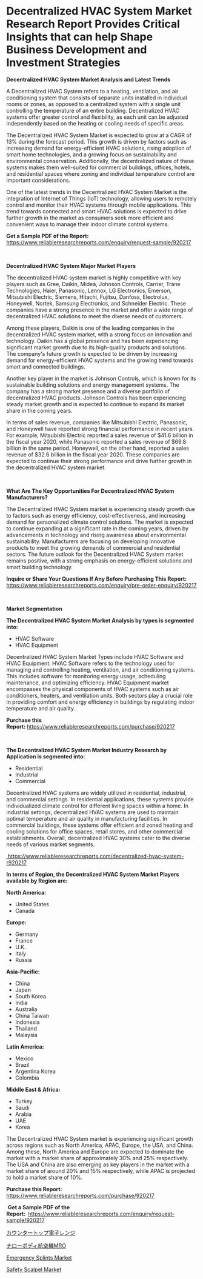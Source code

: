 <p><h1>Decentralized HVAC System Market Research Report Provides Critical Insights that can help Shape Business Development and Investment Strategies</h1></p><p><strong>Decentralized HVAC System Market Analysis and Latest Trends</strong></p>
<p><p>A Decentralized HVAC System refers to a heating, ventilation, and air conditioning system that consists of separate units installed in individual rooms or zones, as opposed to a centralized system with a single unit controlling the temperature of an entire building. Decentralized HVAC systems offer greater control and flexibility, as each unit can be adjusted independently based on the heating or cooling needs of specific areas.</p><p>The Decentralized HVAC System Market is expected to grow at a CAGR of 13% during the forecast period. This growth is driven by factors such as increasing demand for energy-efficient HVAC solutions, rising adoption of smart home technologies, and a growing focus on sustainability and environmental conservation. Additionally, the decentralized nature of these systems makes them well-suited for commercial buildings, offices, hotels, and residential spaces where zoning and individual temperature control are important considerations.</p><p>One of the latest trends in the Decentralized HVAC System Market is the integration of Internet of Things (IoT) technology, allowing users to remotely control and monitor their HVAC systems through mobile applications. This trend towards connected and smart HVAC solutions is expected to drive further growth in the market as consumers seek more efficient and convenient ways to manage their indoor climate control systems.</p></p>
<p><strong>Get a Sample PDF of the Report:&nbsp;</strong> <a href="https://www.reliableresearchreports.com/enquiry/request-sample/920217">https://www.reliableresearchreports.com/enquiry/request-sample/920217</a></p>
<p>&nbsp;</p>
<p><strong>Decentralized HVAC System Major Market Players</strong></p>
<p><p>The decentralized HVAC system market is highly competitive with key players such as Gree, Daikin, Midea, Johnson Controls, Carrier, Trane Technologies, Haier, Panasonic, Lennox, LG Electronics, Emerson, Mitsubishi Electric, Siemens, Hitachi, Fujitsu, Danfoss, Electrolux, Honeywell, Nortek, Samsung Electronics, and Schneider Electric. These companies have a strong presence in the market and offer a wide range of decentralized HVAC solutions to meet the diverse needs of customers.</p><p>Among these players, Daikin is one of the leading companies in the decentralized HVAC system market, with a strong focus on innovation and technology. Daikin has a global presence and has been experiencing significant market growth due to its high-quality products and solutions. The company's future growth is expected to be driven by increasing demand for energy-efficient HVAC systems and the growing trend towards smart and connected buildings.</p><p>Another key player in the market is Johnson Controls, which is known for its sustainable building solutions and energy management systems. The company has a strong market presence and a diverse portfolio of decentralized HVAC products. Johnson Controls has been experiencing steady market growth and is expected to continue to expand its market share in the coming years.</p><p>In terms of sales revenue, companies like Mitsubishi Electric, Panasonic, and Honeywell have reported strong financial performance in recent years. For example, Mitsubishi Electric reported a sales revenue of $41.6 billion in the fiscal year 2020, while Panasonic reported a sales revenue of $69.8 billion in the same period. Honeywell, on the other hand, reported a sales revenue of $32.6 billion in the fiscal year 2020. These companies are expected to continue their strong performance and drive further growth in the decentralized HVAC system market.</p></p>
<p>&nbsp;</p>
<p><strong>What Are The Key Opportunities For Decentralized HVAC System Manufacturers?</strong></p>
<p><p>The Decentralized HVAC System market is experiencing steady growth due to factors such as energy efficiency, cost-effectiveness, and increasing demand for personalized climate control solutions. The market is expected to continue expanding at a significant rate in the coming years, driven by advancements in technology and rising awareness about environmental sustainability. Manufacturers are focusing on developing innovative products to meet the growing demands of commercial and residential sectors. The future outlook for the Decentralized HVAC System market remains positive, with a strong emphasis on energy-efficient solutions and smart building technology.</p></p>
<p><strong>Inquire or Share Your Questions If Any Before Purchasing This Report:</strong> <a href="https://www.reliableresearchreports.com/enquiry/pre-order-enquiry/920217">https://www.reliableresearchreports.com/enquiry/pre-order-enquiry/920217</a></p>
<p>&nbsp;</p>
<p><strong>Market Segmentation</strong></p>
<p><strong>The Decentralized HVAC System Market Analysis by types is segmented into:</strong></p>
<p><ul><li>HVAC Software</li><li>HVAC Equipment</li></ul></p>
<p><p>Decentralized HVAC System Market Types include HVAC Software and HVAC Equipment. HVAC Software refers to the technology used for managing and controlling heating, ventilation, and air conditioning systems. This includes software for monitoring energy usage, scheduling maintenance, and optimizing efficiency. HVAC Equipment market encompasses the physical components of HVAC systems such as air conditioners, heaters, and ventilation units. Both sectors play a crucial role in providing comfort and energy efficiency in buildings by regulating indoor temperature and air quality.</p></p>
<p><strong>Purchase this Report:&nbsp;</strong><a href="https://www.reliableresearchreports.com/purchase/920217">https://www.reliableresearchreports.com/purchase/920217</a></p>
<p>&nbsp;</p>
<p><strong>The Decentralized HVAC System Market Industry Research by Application is segmented into:</strong></p>
<p><ul><li>Residential</li><li>Industrial</li><li>Commercial</li></ul></p>
<p><p>Decentralized HVAC systems are widely utilized in residential, industrial, and commercial settings. In residential applications, these systems provide individualized climate control for different living spaces within a home. In industrial settings, decentralized HVAC systems are used to maintain optimal temperature and air quality in manufacturing facilities. In commercial buildings, these systems offer efficient and zoned heating and cooling solutions for office spaces, retail stores, and other commercial establishments. Overall, decentralized HVAC systems cater to the diverse needs of various market segments.</p></p>
<p><a href="https://www.reliableresearchreports.com/decentralized-hvac-system-r920217">&nbsp;https://www.reliableresearchreports.com/decentralized-hvac-system-r920217</a></p>
<p><strong>In terms of Region, the Decentralized HVAC System Market Players available by Region are:</strong></p>
<p>
    <p> <strong> North America: </strong>
        <ul>
            <li>United States</li>
            <li>Canada</li>
        </ul>
        </p> 
    <p> <strong> Europe: </strong>
        <ul>
            <li>Germany</li>
            <li>France</li>
            <li>U.K.</li>
            <li>Italy</li>
            <li>Russia</li>
        </ul>
        </p> 
    <p> <strong> Asia-Pacific: </strong>
        <ul>
            <li>China</li>
            <li>Japan</li>
            <li>South Korea</li>
            <li>India</li>
            <li>Australia</li>
            <li>China Taiwan</li>
            <li>Indonesia</li>
            <li>Thailand</li>
            <li>Malaysia</li>
        </ul>
        </p> 
    <p> <strong> Latin America: </strong>
        <ul>
            <li>Mexico</li>
            <li>Brazil</li>
            <li>Argentina Korea</li>
            <li>Colombia</li>
        </ul>
        </p> 
    <p> <strong> Middle East & Africa: </strong>
        <ul>
            <li>Turkey</li>
            <li>Saudi</li>
            <li>Arabia</li>
            <li>UAE</li>
            <li>Korea</li>
        </ul>
    </p>
    </p>
<p><p>The Decentralized HVAC System market is experiencing significant growth across regions such as North America, APAC, Europe, the USA, and China. Among these, North America and Europe are expected to dominate the market with a market share of approximately 30% and 25% respectively. The USA and China are also emerging as key players in the market with a market share of around 20% and 15% respectively, while APAC is projected to hold a market share of 10%.</p></p>
<p><strong>Purchase this Report: </strong><a href="https://www.reliableresearchreports.com/purchase/920217">https://www.reliableresearchreports.com/purchase/920217</a></p>
<p>&nbsp;<strong>Get a Sample PDF of the Report:&nbsp;&nbsp;</strong><a href="https://www.reliableresearchreports.com/enquiry/request-sample/920217">https://www.reliableresearchreports.com/enquiry/request-sample/920217</a></p>
<p><strong></strong></p>
<p><p><a href="https://github.com/DeonBoer2023/Market-Research-Report-List-2/blob/main/1957382173497.md">カウンタートップ電子レンジ</a></p><p><a href="https://github.com/dawson566/Market-Research-Report-List-2/blob/main/4109713173496.md">ナローボディ航空機MRO</a></p><p><a href="https://github.com/sifatuddin25/Market-Research-Report-List-1/blob/main/emergency-splints-market.md">Emergency Splints Market</a></p><p><a href="https://github.com/alexxisgm/Market-Research-Report-List-1/blob/main/safety-scalpel-market.md">Safety Scalpel Market</a></p></p>